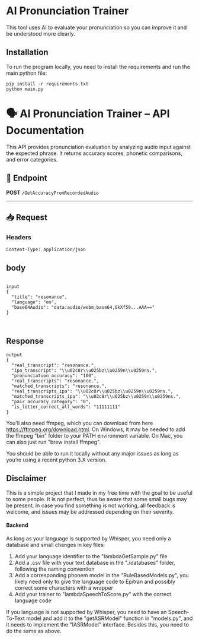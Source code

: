 
# AI Pronunciation Trainer 
This tool uses AI to evaluate your pronunciation so you can improve it and be understood more clearly. 


## Installation 
To run the program locally, you need to install the requirements and run the main python file:
```
pip install -r requirements.txt
python main.py
```

# 🗣️ AI Pronunciation Trainer – API Documentation

This API provides pronunciation evaluation by analyzing audio input against the expected phrase. It returns accuracy scores, phonetic comparisons, and error categories.

## 🚀 Endpoint

**POST** `/GetAccuracyFromRecordedAudio`

---

## 📥 Request

### Headers
```http
Content-Type: application/json
```
## body
```

input
{
  "title": "resonance",
  "language": "en",
  "base64Audio": "data:audio/webm;base64,GkXf59...AAA=="
} 



```
## Response 
```
output 
{
  "real_transcript": "resonance.",
  "ipa_transcript": "\\u02c8r\\u025bz\\u0259n\\u0259ns.",
  "pronunciation_accuracy": "100",
  "real_transcripts": "resonance.",
  "matched_transcripts": "resonance.",
  "real_transcripts_ipa": "\\u02c8r\\u025bz\\u0259n\\u0259ns.",
  "matched_transcripts_ipa": "\\u02c8r\\u025bz\\u0259n\\u0259ns.",
  "pair_accuracy_category": "0",
  "is_letter_correct_all_words": "11111111"
}
```

You'll also need ffmpeg, which you can download from here https://ffmpeg.org/download.html. On Windows, it may be needed to add the ffmpeg "bin" folder to your PATH environment variable. On Mac, you can also just run "brew install ffmpeg".

You should be able to run it locally without any major issues as long as you’re using a recent python 3.X version.  


## Disclaimer 
This is a simple project that I made in my free time with the goal to be useful to some people. It is not perfect, thus be aware that some small bugs may be present. In case you find something is not working, all feedback is welcome, and issues may be addressed depending on their severity.


#### Backend 
As long as your language is supported by Whisper, you need only a database and small changes in key files:

1. Add your language identifier to the "lambdaGetSample.py" file
2. Add a .csv file with your text database in the "./databases" folder, following the naming convention 
3. Add a corresponding phonem model in the "RuleBasedModels.py", you likely need only to give the language code to Epitran and possibly correct some characters with a wrapper 
4. Add your trainer to "lambdaSpeechToScore.py" with the correct language code

If you language is not supported by Whisper, you need to have an Speech-To-Text model and add it to the "getASRModel" function in "models.py", and it needs to implement the "IASRModel" interface. Besides this, you need to do the same as above.
 